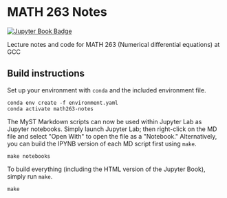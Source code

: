 # MATH 263 Notes

[![Jupyter Book Badge](https://jupyterbook.org/badge.svg)](https://ethancsmith.github.io/math263-notes/)

Lecture notes and code for MATH 263 (Numerical differential equations) at GCC

## Build instructions

Set up your environment with `conda` and the included environment file.

```shell
conda env create -f environment.yaml
conda activate math263-notes
```

The MyST Markdown scripts can now be used within Jupyter Lab as Jupyter notebooks.
Simply launch Jupyter Lab; then right-click on the MD file and select "Open With" to open the file as a "Notebook."
Alternatively, you can build the IPYNB version of each MD script first using `make`.

```shell
make notebooks
```

To build everything (including the HTML version of the Jupyter Book), simply run `make`.

```shell
make
```
